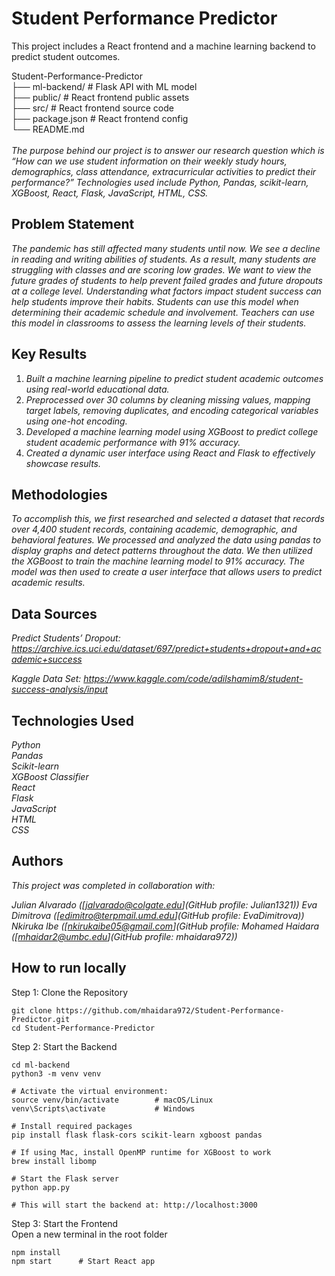 # Student Performance Predictor

This project includes a React frontend and a machine learning backend to predict student outcomes.


Student-Performance-Predictor\
├── ml-backend/ # Flask API with ML model\
├── public/ # React frontend public assets\
├── src/ # React frontend source code\
├── package.json # React frontend config\
└── README.md<br>
<br>
*The purpose behind our project is to answer our research question which is “How can we use student information on their weekly study hours, demographics, class attendance, extracurricular activities to predict their performance?” Technologies used include Python, Pandas, scikit-learn, XGBoost, React, Flask, JavaScript, HTML, CSS.*


## Problem Statement <!--- do not change this line -->

*The pandemic has still affected many students until now. We see a decline in reading and writing abilities of students. As a result, many students are struggling with classes and are scoring low grades. We want to view the future grades of students to help prevent failed grades and future dropouts at a college level. Understanding what factors impact student success can help students improve their habits. Students can use this model when determining their academic schedule and involvement. Teachers can use this model in classrooms to assess the learning levels of their students.*


## Key Results <!--- do not change this line -->

1. *Built a machine learning pipeline to predict student academic outcomes using real-world educational data.*
2. *Preprocessed over 30 columns by cleaning missing values, mapping target labels, removing duplicates, and encoding categorical variables using one-hot encoding.*
3. *Developed a machine learning model using XGBoost to predict college student academic performance with 91% accuracy.*
4. *Created a dynamic user interface using React and Flask to effectively showcase results.*



## Methodologies <!--- do not change this line -->





*To accomplish this, we first researched and selected a dataset that records over 4,400 student records, containing academic, demographic, and behavioral features. We processed and analyzed the data using pandas to display graphs and detect patterns throughout the data. We then utilized the XGBoost to train the machine learning model to 91% accuracy. The model was then used to create a user interface that allows users to predict academic results.*


## Data Sources <!--- do not change this line -->
*Predict Students’ Dropout: https://archive.ics.uci.edu/dataset/697/predict+students+dropout+and+academic+success*

*Kaggle Data Set: https://www.kaggle.com/code/adilshamim8/student-success-analysis/input*



## Technologies Used <!--- do not change this line -->

*Python*\
*Pandas*\
*Scikit-learn*\
*XGBoost Classifier*\
*React*\
*Flask*\
*JavaScript*\
*HTML*\
*CSS*



## Authors <!--- do not change this line -->
*This project was completed in collaboration with:*

*Julian Alvarado ([jalvarado@colgate.edu](GitHub profile: Julian1321))*
*Eva Dimitrova ([edimitro@terpmail.umd.edu](GitHub profile: EvaDimitrova))*
*Nkiruka Ibe ([nkirukaibe05@gmail.com](GitHub profile:*
*Mohamed Haidara ([mhaidar2@umbc.edu](GitHub profile: mhaidara972))*

## How to run locally <!--- do not change this line -->

Step 1: Clone the Repository
```
git clone https://github.com/mhaidara972/Student-Performance-Predictor.git
cd Student-Performance-Predictor 
```

Step 2: Start the Backend
```
cd ml-backend
python3 -m venv venv

# Activate the virtual environment:
source venv/bin/activate        # macOS/Linux
venv\Scripts\activate           # Windows

# Install required packages
pip install flask flask-cors scikit-learn xgboost pandas

# If using Mac, install OpenMP runtime for XGBoost to work
brew install libomp

# Start the Flask server
python app.py

# This will start the backend at: http://localhost:3000
```
Step 3: Start the Frontend\
Open a new terminal in the root folder 
```
npm install
npm start      # Start React app

```

